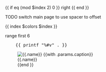 
{{ if eq (mod $index 2) 0 }} right {{ end }}

TODO switch main page to use spacer to offset 

{{ index $colors $index }}


range first 6

<pre>
    {{ printf "%#v" . }}
</pre>


<figure>
    <img src="{{.src}}"
            alt="{{.name}}">
    {{with .params.caption}}
    <figcaption>{{.name}}</figcaption>
    {{end }}
</figure>